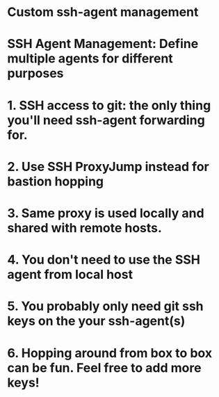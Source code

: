 # Custom ssh-agent management

# SSH Agent Management: Define multiple agents for different purposes
#
# 1. SSH access to git: the only thing you'll need ssh-agent forwarding for.
# 2. Use SSH ProxyJump instead for bastion hopping
# 3. Same proxy is used locally and shared with remote hosts.
# 4. You don't need to use the SSH agent from local host
# 5. You probably only need git ssh keys on the your ssh-agent(s)
# 6. Hopping around from box to box can be fun. Feel free to add more keys!
